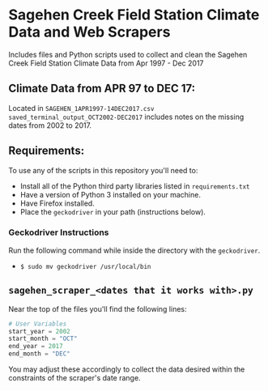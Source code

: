 # Sagehen Creek Field Station Climate Data and Web Scrapers
Includes files and Python scripts used to collect and clean the Sagehen Creek Field Station Climate Data from Apr 1997 - Dec 2017 

## Climate Data from APR 97 to DEC 17:
Located in `SAGEHEN_1APR1997-14DEC2017.csv`
`saved_terminal_output_OCT2002-DEC2017` includes notes on the missing dates from 2002 to 2017.

## Requirements:
To use any of the scripts in this repository you'll need to:
* Install all of the Python third party libraries listed in `requirements.txt`
* Have a version of Python 3 installed on your machine.
* Have Firefox installed.
* Place the `geckodriver` in your path (instructions below).

### Geckodriver Instructions
Run the following command while inside the directory with the `geckodriver`.
* `$ sudo mv geckodriver /usr/local/bin`

## `sagehen_scraper_<dates that it works with>.py`
Near the top of the files you'll find the following lines:
```python
# User Variables
start_year = 2002
start_month = "OCT"
end_year = 2017
end_month = "DEC"
```
You may adjust these accordingly to collect the data desired within the constraints of the scraper's date range.
